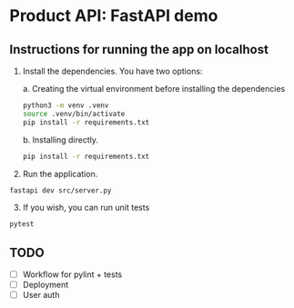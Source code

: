 # Product API: FastAPI demo

## Instructions for running the app on localhost

1. Install the dependencies. You have two options:

    a. Creating the virtual environment before installing the dependencies

    ```sh
    python3 -m venv .venv
    source .venv/bin/activate
    pip install -r requirements.txt
    ```

    b. Installing directly.

    ```sh
    pip install -r requirements.txt
    ```

2. Run the application.

```sh
fastapi dev src/server.py
```

3. If you wish, you can run unit tests

```sh
pytest
```

## TODO

-   [ ] Workflow for pylint + tests
-   [ ] Deployment
-   [ ] User auth
